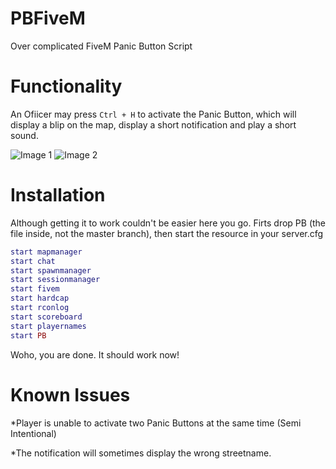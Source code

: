 # PBFiveM

Over complicated FiveM Panic Button Script

# Functionality

An Ofiicer may press `Ctrl + H` to activate the Panic Button, which will display a blip on the map, display a short notification and play a short sound.

![Image 1](https://cdn.discordapp.com/attachments/547812834491498496/570666551007510528/unknown.png)
![Image 2](https://cdn.discordapp.com/attachments/547812834491498496/570668805689442342/unknown.png)

# Installation

Although getting it to work couldn't be easier here you go.
Firts drop PB (the file inside, not the master branch),
then start the resource in your server.cfg

```lua
start mapmanager
start chat
start spawnmanager
start sessionmanager
start fivem
start hardcap
start rconlog
start scoreboard
start playernames
start PB
```
Woho, you are done. It should work now!

# Known Issues

*Player is unable to activate two Panic Buttons at the same time (Semi Intentional)

*The notification will sometimes display the wrong streetname.
